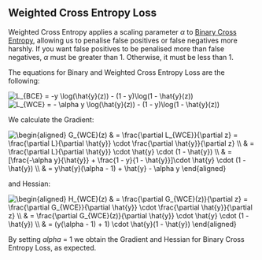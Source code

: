 ## Weighted Cross Entropy Loss

Weighted Cross Entropy applies a scaling parameter $\alpha$  to [Binary Cross Entropy](https://en.wikipedia.org/wiki/Cross_entropy#Cross-entropy_loss_function_and_logistic_regression),
allowing us to penalise false positives or false negatives more harshly. If you want false
positives to be penalised more than false negatives, $\alpha$ must be greater than 1. Otherwise,
it must be less than 1. 

The equations for Binary and Weighted Cross Entropy Loss are the following:

<img src="https://latex.codecogs.com/svg.latex?L_{BCE}&space;=&space;-y&space;\log(\hat{y}(z))&space;-&space;(1&space;-&space;y)\log(1&space;-&space;\hat{y}(z))" title="L_{BCE} = -y \log(\hat{y}(z)) - (1 - y)\log(1 - \hat{y}(z))" />

<img src="https://latex.codecogs.com/svg.latex?L_{WCE}&space;=&space;-&space;\alpha&space;y&space;\log(\hat{y}(z))&space;-&space;(1&space;-&space;y)\log(1&space;-&space;\hat{y}(z))" title="L_{WCE} = - \alpha y \log(\hat{y}(z)) - (1 - y)\log(1 - \hat{y}(z))" />

We calculate the Gradient:

<img src="https://latex.codecogs.com/svg.latex?\begin{aligned}&space;G_{WCE}(z)&space;&&space;=&space;\frac{\partial&space;L_{WCE}}{\partial&space;z}&space;=&space;\frac{\partial&space;L}{\partial&space;\hat{y}}&space;\cdot&space;\frac{\partial&space;\hat{y}}{\partial&space;z}&space;\\&space;&&space;=&space;\frac{\partial&space;L}{\partial&space;\hat{y}}&space;\cdot&space;\hat{y}&space;\cdot&space;(1&space;-&space;\hat{y})&space;\\&space;&&space;=&space;[\frac{-\alpha&space;y}{\hat{y}}&space;&plus;&space;\frac{1&space;-&space;y}{1&space;-&space;\hat{y}}]\cdot&space;\hat{y}&space;\cdot&space;(1&space;-&space;\hat{y})&space;\\&space;&&space;=&space;y\hat{y}(\alpha&space;-&space;1)&space;&plus;&space;\hat{y}&space;-&space;\alpha&space;y&space;\end{aligned}" title="\begin{aligned} G_{WCE}(z) & = \frac{\partial L_{WCE}}{\partial z} = \frac{\partial L}{\partial \hat{y}} \cdot \frac{\partial \hat{y}}{\partial z} \\ & = \frac{\partial L}{\partial \hat{y}} \cdot \hat{y} \cdot (1 - \hat{y}) \\ & = [\frac{-\alpha y}{\hat{y}} + \frac{1 - y}{1 - \hat{y}}]\cdot \hat{y} \cdot (1 - \hat{y}) \\ & = y\hat{y}(\alpha - 1) + \hat{y} - \alpha y \end{aligned}" />

and Hessian:

<img src="https://latex.codecogs.com/svg.latex?\begin{aligned}&space;H_{WCE}(z)&space;&&space;=&space;\frac{\partial&space;G_{WCE}(z)}{\partial&space;z}&space;=&space;\frac{\partial&space;G_{WCE}}{\partial&space;\hat{y}}&space;\cdot&space;\frac{\partial&space;\hat{y}}{\partial&space;z}&space;\\&space;&&space;=&space;\frac{\partial&space;G_{WCE}(z)}{\partial&space;\hat{y}}&space;\cdot&space;\hat{y}&space;\cdot&space;(1&space;-&space;\hat{y})&space;\\&space;&&space;=&space;(y(\alpha&space;-&space;1)&space;&plus;&space;1)&space;\cdot&space;\hat{y}(1&space;-&space;\hat{y})&space;\end{aligned}" title="\begin{aligned} H_{WCE}(z) & = \frac{\partial G_{WCE}(z)}{\partial z} = \frac{\partial G_{WCE}}{\partial \hat{y}} \cdot \frac{\partial \hat{y}}{\partial z} \\ & = \frac{\partial G_{WCE}(z)}{\partial \hat{y}} \cdot \hat{y} \cdot (1 - \hat{y}) \\ & = (y(\alpha - 1) + 1) \cdot \hat{y}(1 - \hat{y}) \end{aligned}" />


By setting *alpha* = 1 we obtain the Gradient and Hessian for Binary Cross Entropy Loss, as expected.